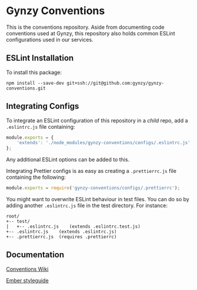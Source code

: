 # Gynzy Conventions
This is the conventions repository. Aside from documenting code conventions used at Gynzy, this repository also holds common ESLint configurations used in our services.

## ESLint Installation
To install this package:

```
npm install --save-dev git+ssh://git@github.com:gynzy/gynzy-conventions.git
```

## Integrating Configs
To integrate an ESLint configuration of this repository in a _child_ repo, add a `.eslintrc.js` file containing:
```js
module.exports = {
	'extends': './node_modules/gynzy-conventions/configs/.eslintrc.js',
};
```
Any additional ESLint options can be added to this.

Integrating Prettier configs is as easy as creating a `.prettierrc.js` file containing the following:

```js
module.exports = require('gynzy-conventions/configs/.prettierrc');
```

You might want to overwrite ESLint behaviour in test files. You can do so by adding another `.eslintrc.js` file in the test directory. For instance:
```
root/
+-- test/
|   +-- .eslintrc.js	(extends .eslintrc.test.js)
+-- .eslintrc.js	(extends .eslintrc.js)
+-- .prettierrc.js	(requires .prettierrc)
```

## Documentation
[Conventions Wiki](https://github.com/gynzy/gynzy-conventions/wiki)

[Ember styleguide](./ember-styleguide.md)
